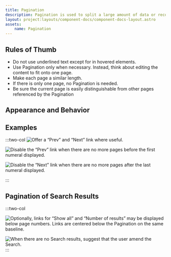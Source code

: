 ```yaml
---
title: Pagination
description: Pagination is used to split a large amount of data or records into discrete pages for quicker viewing.
layout: project:layouts/component-docs/component-docs-layout.astro
assets:
    name: Pagination
---
```


## Rules of Thumb

- Do not use underlined text except for in hovered elements.
- Use Pagination only when necessary. Instead, think about editing the content to fit onto one page.
- Make each page a similar length.
- If there is only one page, no Pagination is needed.
- Be sure the current page is easily distinguishable from other pages referenced by the Pagination

## Appearance and Behavior

## Examples

:::two-col
![Offer a “Prev” and “Next” link where useful.](/img/components/pagination/pagination-1.webp)

![Disable the “Prev” link when there are no more pages before the first numeral displayed.](/img/components/pagination/pagination-2.webp)

![Disable the “Next” link when there are no more pages after the last numeral displayed.](/img/components/pagination/pagination-3.webp)

:::

## Pagination of Search Results

:::two-col

![Optionally, links for “Show all” and “Number of results” may be displayed below page numbers. Links are centered below the Pagination on the same baseline.](/img/components/pagination/pagination-4.webp)

![When there are no Search results, suggest that the user amend the Search.](/img/components/pagination/pagination-5.webp)
:::
